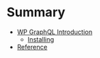 # Summary

* [WP GraphQL Introduction](README.md)
   * [Installing](installing.md)
* [Reference](methods.md)


